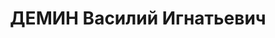 ---
title: ДЕМИН Василий Игнатьевич
description: "Род. в 1887, Свердловская обл., Сухоложский р-н, д. Глухи, русский.\
  \ Проживал: Челябинская обл., г. Камышлов. Ст.Свердловск-сортировочная, младший\
  \ стрелочник \n  Арестован 30.01.1937. Приговор: 31.03.1937 – ВМН. Расстрелян 01.04.1937"
---